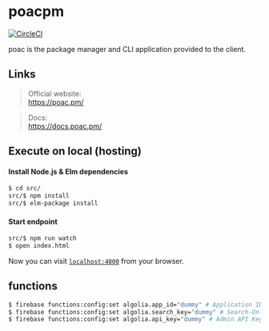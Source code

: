 # poacpm
[![CircleCI](https://circleci.com/gh/poacpm/poac.pm.svg?style=svg)](https://circleci.com/gh/poacpm/poac.pm)

poac is the package manager and CLI application provided to the client.


## Links
> Official website:<br>
https://poac.pm/

> Docs:<br>
https://docs.poac.pm/


## Execute on local (hosting)

#### Install Node.js & Elm dependencies
```bash
$ cd src/
src/$ npm install
src/$ elm-package install
```

#### Start endpoint
```bash
src/$ npm run watch
$ open index.html
```

Now you can visit [`localhost:4000`](http://localhost:4000) from your browser.


## functions

```bash
$ firebase functions:config:set algolia.app_id="dummy" # Application ID
$ firebase functions:config:set algolia.search_key="dummy" # Search-Only API Key
$ firebase functions:config:set algolia.api_key="dummy" # Admin API Key
```
